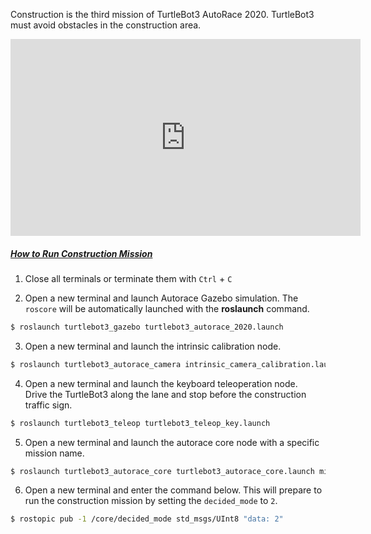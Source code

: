 
<!-- #### [Construction](#construction) -->

Construction is the third mission of TurtleBot3 AutoRace 2020. TurtleBot3 must avoid obstacles in the construction area.

<iframe width="560" height="315" src="https://www.youtube.com/embed/pO9SXz7ad7M" title="YouTube video player" frameborder="0" allow="accelerometer; autoplay; clipboard-write; encrypted-media; gyroscope; picture-in-picture" allowfullscreen></iframe>

##### [How to Run Construction Mission](#how-to-run-construction-mission)

1. Close all terminals or terminate them with `Ctrl` + `C`

2. Open a new terminal and launch Autorace Gazebo simulation. The `roscore` will be automatically launched with the **roslaunch** command.
```bash
$ roslaunch turtlebot3_gazebo turtlebot3_autorace_2020.launch
```

3. Open a new terminal and launch the intrinsic calibration node.
```bash
$ roslaunch turtlebot3_autorace_camera intrinsic_camera_calibration.launch
```

4. Open a new terminal and launch the keyboard teleoperation node.  
Drive the TurtleBot3 along the lane and stop before the construction traffic sign.
```bash
$ roslaunch turtlebot3_teleop turtlebot3_teleop_key.launch
```

5. Open a new terminal and launch the autorace core node with a specific mission name.
```bash
$ roslaunch turtlebot3_autorace_core turtlebot3_autorace_core.launch mission:=construction
```

6. Open a new terminal and enter the command below. This will prepare to run the construction mission by setting the `decided_mode` to `2`.
```bash
$ rostopic pub -1 /core/decided_mode std_msgs/UInt8 "data: 2"
```
